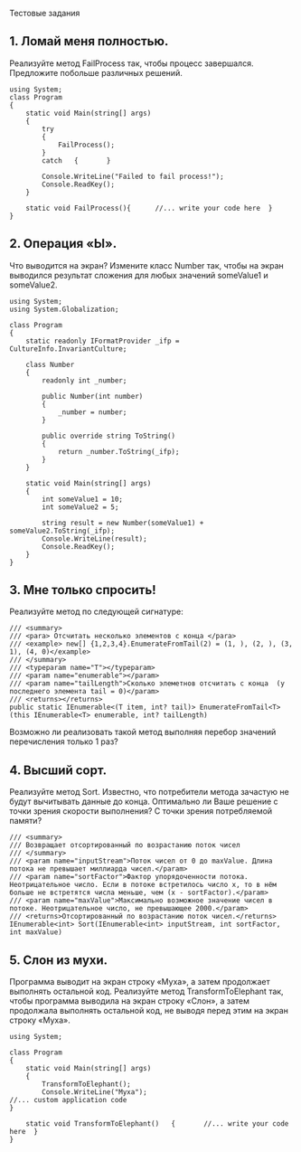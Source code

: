 Тестовые задания
## 1.	Ломай меня полностью. 
Реализуйте метод FailProcess так, чтобы процесс завершался. Предложите побольше различных решений.
```
using System;
class Program
{
	static void Main(string[] args)
	{
		try
		{
			FailProcess();
		}
		catch	{		}

		Console.WriteLine("Failed to fail process!");
		Console.ReadKey();
	}

	static void FailProcess(){ 		//... write your code here 	}
}
```

## 2.	Операция «Ы».
Что выводится на экран? Измените класс Number так, чтобы на экран выводился результат сложения для любых значений someValue1 и someValue2.
```
using System;
using System.Globalization;

class Program
{
	static readonly IFormatProvider _ifp = CultureInfo.InvariantCulture;

	class Number
	{
		readonly int _number;

		public Number(int number)
		{
			_number = number;
		}

		public override string ToString()
		{
			return _number.ToString(_ifp);
		}
	}

	static void Main(string[] args)
	{
		int someValue1 = 10;
		int someValue2 = 5;

		string result = new Number(someValue1) + someValue2.ToString(_ifp);
		Console.WriteLine(result);
		Console.ReadKey();
	}
}
```
## 3.	Мне только спросить!

Реализуйте метод по следующей сигнатуре:
```
/// <summary>
/// <para> Отсчитать несколько элементов с конца </para>
/// <example> new[] {1,2,3,4}.EnumerateFromTail(2) = (1, ), (2, ), (3, 1), (4, 0)</example>
/// </summary> 
/// <typeparam name="T"></typeparam>
/// <param name="enumerable"></param>
/// <param name="tailLength">Сколько элеметнов отсчитать с конца  (у последнего элемента tail = 0)</param>
/// <returns></returns>
public static IEnumerable<(T item, int? tail)> EnumerateFromTail<T>(this IEnumerable<T> enumerable, int? tailLength)
```
Возможно ли реализовать такой метод выполняя перебор значений перечисления только 1 раз?


## 4.	Высший сорт.
Реализуйте метод Sort. Известно, что потребители метода зачастую не будут вычитывать данные до конца. Оптимально ли Ваше решение с точки зрения скорости выполнения? С точки зрения потребляемой памяти?

```
/// <summary>
/// Возвращает отсортированный по возрастанию поток чисел
/// </summary>
/// <param name="inputStream">Поток чисел от 0 до maxValue. Длина потока не превышает миллиарда чисел.</param>
/// <param name="sortFactor">Фактор упорядоченности потока. Неотрицательное число. Если в потоке встретилось число x, то в нём больше не встретятся числа меньше, чем (x - sortFactor).</param>
/// <param name="maxValue">Максимально возможное значение чисел в потоке. Неотрицательное число, не превышающее 2000.</param>
/// <returns>Отсортированный по возрастанию поток чисел.</returns>
IEnumerable<int> Sort(IEnumerable<int> inputStream, int sortFactor, int maxValue)
```

## 5.	Слон из мухи.
Программа выводит на экран строку «Муха», а затем продолжает выполнять остальной код. Реализуйте метод TransformToElephant так, чтобы программа выводила на экран строку «Слон», а затем продолжала выполнять остальной код, не выводя перед этим на экран строку «Муха».

```
using System;

class Program
{
	static void Main(string[] args)
	{
		TransformToElephant();
		Console.WriteLine("Муха");			
//... custom application code
}

	static void TransformToElephant() 	{		//... write your code here 	}
}
